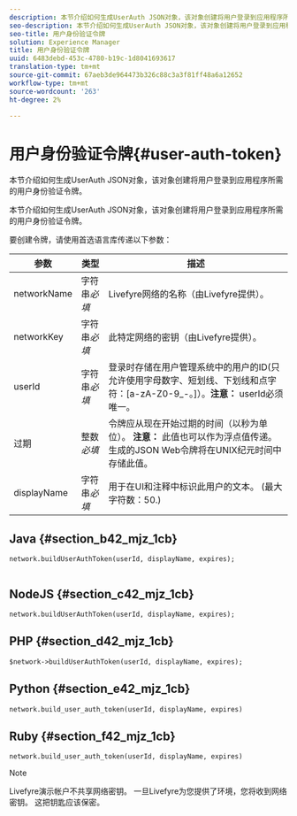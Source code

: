 ```yaml
---
description: 本节介绍如何生成UserAuth JSON对象，该对象创建将用户登录到应用程序所需的用户身份验证令牌。
seo-description: 本节介绍如何生成UserAuth JSON对象，该对象创建将用户登录到应用程序所需的用户身份验证令牌。
seo-title: 用户身份验证令牌
solution: Experience Manager
title: 用户身份验证令牌
uuid: 6483debd-453c-4780-b19c-1d8041693617
translation-type: tm+mt
source-git-commit: 67aeb3de964473b326c88c3a3f81ff48a6a12652
workflow-type: tm+mt
source-wordcount: '263'
ht-degree: 2%

---
```



# 用户身份验证令牌{#user-auth-token}

本节介绍如何生成UserAuth JSON对象，该对象创建将用户登录到应用程序所需的用户身份验证令牌。

本节介绍如何生成UserAuth JSON对象，该对象创建将用户登录到应用程序所需的用户身份验证令牌。

要创建令牌，请使用首选语言库传递以下参数：

| 参数 | 类型 | 描述 |
|---|---|---|
| networkName | 字符串&#x200B;*必填* | Livefyre网络的名称（由Livefyre提供）。 |
| networkKey | 字符串&#x200B;*必填* | 此特定网络的密钥（由Livefyre提供）。 |
| userId | 字符串&#x200B;*必填* | 登录时存储在用户管理系统中的用户的ID(只允许使用字母数字、短划线、下划线和点字符：[a-zA-Z0-9_-。]）。**注意：** userId必须唯一。 |
| 过期 | 整数&#x200B;*必填* | 令牌应从现在开始过期的时间（以秒为单位）。 **注意：** 此值也可以作为浮点值传递。生成的JSON Web令牌将在UNIX纪元时间中存储此值。 |
| displayName | 字符串&#x200B;*必填* | 用于在UI和注释中标识此用户的文本。 (最大字符数：50.) |

## Java {#section_b42_mjz_1cb}

```
network.buildUserAuthToken(userId, displayName, expires); 
 
```

## NodeJS {#section_c42_mjz_1cb}

```
network.buildUserAuthToken(userId, displayName, expires); 
```

## PHP {#section_d42_mjz_1cb}

```
$network->buildUserAuthToken(userId, displayName, expires); 
```

## Python {#section_e42_mjz_1cb}

```
network.build_user_auth_token(userId, displayName, expires) 
```

## Ruby {#section_f42_mjz_1cb}

```
network.build_user_auth_token(userId, displayName, expires) 
```

>[!NOTE]
>
>Livefyre演示帐户不共享网络密钥。 一旦Livefyre为您提供了环境，您将收到网络密钥。 这把钥匙应该保密。

